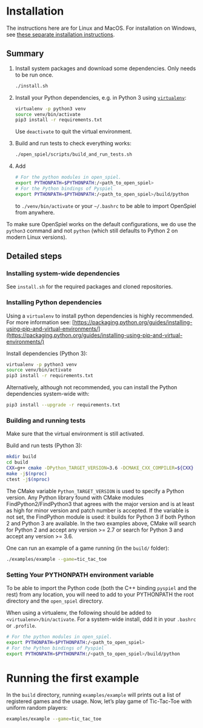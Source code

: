 # Installation

The instructions here are for Linux and MacOS. For installation on Windows, see
[these separate installation instructions](windows.md).

## Summary

1.  Install system packages and download some dependencies. Only needs to be
    run once.

    ```bash
    ./install.sh
    ```

2.  Install your Python dependencies, e.g. in Python 3 using
    [`virtualenv`](https://packaging.python.org/guides/installing-using-pip-and-virtual-environments/):

    ```bash
    virtualenv -p python3 venv
    source venv/bin/activate
    pip3 install -r requirements.txt
    ```

    Use `deactivate` to quit the virtual environment.

3.  Build and run tests to check everything works:

    ```bash
    ./open_spiel/scripts/build_and_run_tests.sh
    ```

4.  Add

    ```bash
    # For the python modules in open_spiel.
    export PYTHONPATH=$PYTHONPATH:/<path_to_open_spiel>
    # For the Python bindings of Pyspiel
    export PYTHONPATH=$PYTHONPATH:/<path_to_open_spiel>/build/python
    ```

    to `./venv/bin/activate` or your `~/.bashrc` to be able to import OpenSpiel
    from anywhere.

To make sure OpenSpiel works on the default configurations, we do use the
`python3` command and not `python` (which still defaults to Python 2 on modern
Linux versions).

## Detailed steps

### Installing system-wide dependencies

See `install.sh` for the required packages and cloned repositories.

### Installing Python dependencies

Using a `virtualenv` to install python dependencies is highly recommended. For
more information see:
[https://packaging.python.org/guides/installing-using-pip-and-virtual-environments/](https://packaging.python.org/guides/installing-using-pip-and-virtual-environments/)

Install dependencies (Python 3):

```bash
virtualenv -p python3 venv
source venv/bin/activate
pip3 install -r requirements.txt
```

Alternatively, although not recommended, you can install the Python dependencies
system-wide with:

```bash
pip3 install --upgrade -r requirements.txt
```

### Building and running tests

Make sure that the virtual environment is still activated.

Build and run tests (Python 3):

```bash
mkdir build
cd build
CXX=g++ cmake -DPython_TARGET_VERSION=3.6 -DCMAKE_CXX_COMPILER=${CXX} ../open_spiel
make -j$(nproc)
ctest -j$(nproc)
```

The CMake variable `Python_TARGET_VERSION` is used to specify a Python version.
Any Python library found with CMake modules FindPython2/FindPython3 that agrees
with the major version and is at least as high for minor version and patch
number is accepted. If the variable is not set, the FindPython module is used:
it builds for Python 3 if both Python 2 and Python 3 are available. In the two
examples above, CMake will search for Python 2 and accept any version >= 2.7 or
search for Python 3 and accept any version >= 3.6.

One can run an example of a game running (in the `build/` folder):

```bash
./examples/example --game=tic_tac_toe
```

### Setting Your PYTHONPATH environment variable

To be able to import the Python code (both the C++ binding `pyspiel` and the
rest) from any location, you will need to add to your PYTHONPATH the root
directory and the `open_spiel` directory.

When using a virtualenv, the following should be added to
`<virtualenv>/bin/activate`. For a system-wide install, ddd it in your `.bashrc`
or `.profile`.

```bash
# For the python modules in open_spiel.
export PYTHONPATH=$PYTHONPATH:/<path_to_open_spiel>
# For the Python bindings of Pyspiel
export PYTHONPATH=$PYTHONPATH:/<path_to_open_spiel>/build/python
```

# Running the first example

In the `build` directory, running `examples/example` will prints out a list of
registered games and the usage. Now, let’s play game of Tic-Tac-Toe with uniform
random players:

```bash
examples/example --game=tic_tac_toe
```
